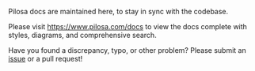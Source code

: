 Pilosa docs are maintained here, to stay in sync with the codebase.

Please visit https://www.pilosa.com/docs to view the docs complete with styles, diagrams, and comprehensive search.

Have you found a discrepancy, typo, or other problem? Please submit an [issue](https://github.com/pilosa/pilosa/issues/new) or a pull request!
